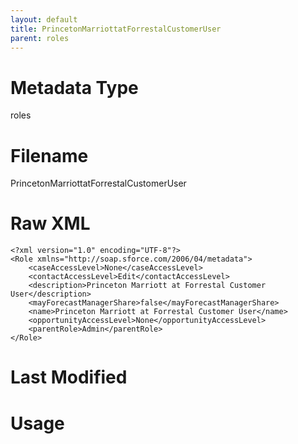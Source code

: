 ```yaml
---
layout: default
title: PrincetonMarriottatForrestalCustomerUser
parent: roles
---
```

# Metadata Type
roles


# Filename 
PrincetonMarriottatForrestalCustomerUser


# Raw XML
```
<?xml version="1.0" encoding="UTF-8"?>
<Role xmlns="http://soap.sforce.com/2006/04/metadata">
    <caseAccessLevel>None</caseAccessLevel>
    <contactAccessLevel>Edit</contactAccessLevel>
    <description>Princeton Marriott at Forrestal Customer User</description>
    <mayForecastManagerShare>false</mayForecastManagerShare>
    <name>Princeton Marriott at Forrestal Customer User</name>
    <opportunityAccessLevel>None</opportunityAccessLevel>
    <parentRole>Admin</parentRole>
</Role>
```


# Last Modified


# Usage
